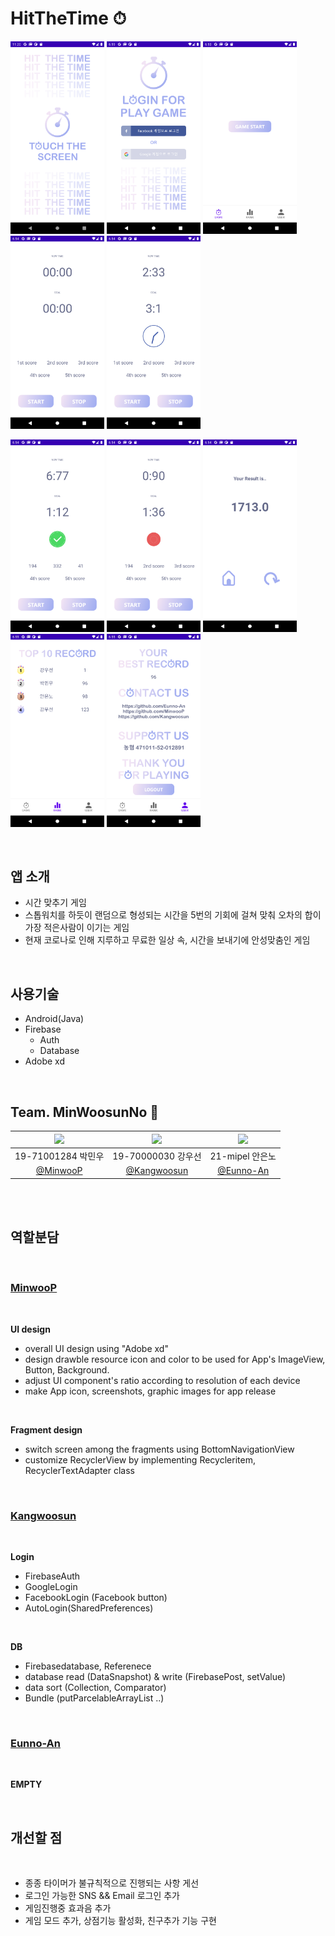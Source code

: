 # HitTheTime ⏱

<img src="./images/Hitthetime_MainActivity.png" width="150"/> <img src="./images/Hitthetime_LoginActivity.png" width="150"/> <img src="./images/Hitthetime_GameFragment.png" width="150"/> <img src="./images/Hitthetime_GameStart.png" width="150"/> <img src="./images/Hitthetime_GameInside.png" width="150"/>

<img src="./images/Hitthetime_GameCorrect.png" width="150"/> <img src="./images/Hitthetime_GameWrong.png" width="150"/> <img src="./images/Hitthetime_GameResult.png" width="150"/> <img src="./images/Hitthetime_RankFragment.png" width="150"/> <img src="./images/Hitthetime_UserFragment.png" width="150"/>

<br>

## 앱 소개

- 시간 맞추기 게임
- 스톱워치를 하듯이 랜덤으로 형성되는 시간을 5번의 기회에 걸쳐 맞춰 오차의 합이 가장 적은사람이 이기는 게임
- 현재 코로나로 인해 지루하고 무료한 일상 속, 시간을 보내기에 안성맞춤인 게임

<br>

## 사용기술

- Android(Java)
- Firebase
  - Auth
  - Database
- Adobe xd

<br>

## Team. MinWoosunNo 🧸

|<img src="https://avatars3.githubusercontent.com/u/31370590?s=400&u=69c8ca79448ddcdb787ed5613f9c9cf5f7467995&v=4" width=300/>|<img src="https://avatars3.githubusercontent.com/u/29699207?s=460&u=9cb648ac080b2f5979e9194d56c25692ec224972&v=4" width=300/>|<img src="https://avatars3.githubusercontent.com/u/33450365?s=400&u=6687a66d2bb5bc347ece566d33cdda9d8f5a7657&v=4" width=300/>|
|:-:|:-:|:-:|
|19-71001284 박민우|19-70000030 강우선|21-mipel 안은노|
| [@MinwooP](https://github.com/MinwooP) | [@Kangwoosun](https://github.com/Kangwoosun) | [@Eunno-An](https://github.com/Eunno-An)

<br>

<br>

## 역할분담

<br>

### [MinwooP](https://github.com/MinwooP)
<br>

**UI design**
 - overall UI design using "Adobe xd"
 - design drawble resource icon and color to be used for App's ImageView, Button, Background.
 - adjust UI component's ratio according to resolution of each device
 - make App icon, screenshots, graphic images for app release

<br>

**Fragment design**
 - switch screen among the fragments using BottomNavigationView
 - customize RecyclerView by implementing Recycleritem, RecyclerTextAdapter class

<br>


### [Kangwoosun](https://github.com/Kangwoosun)

<br>

**Login**
 - FirebaseAuth
 - GoogleLogin
 - FacebookLogin (Facebook button)
 - AutoLogin(SharedPreferences)

<br>

**DB**
 - Firebasedatabase, Referenece
 - database read (DataSnapshot) & write (FirebasePost, setValue)
 - data sort (Collection, Comparator)
 - Bundle (putParcelableArrayList ..)

<br>

### [Eunno-An](https://github.com/Eunno-An)

<br>

**EMPTY**


<br>

## 개선할 점

<br>

 - 종종 타이머가 불규칙적으로 진행되는 사항 게선
 - 로그인 가능한 SNS && Email 로그인 추가
 - 게임진행중 효과음 추가
 - 게임 모드 추가, 상점기능 활성화, 친구추가 기능 구현


